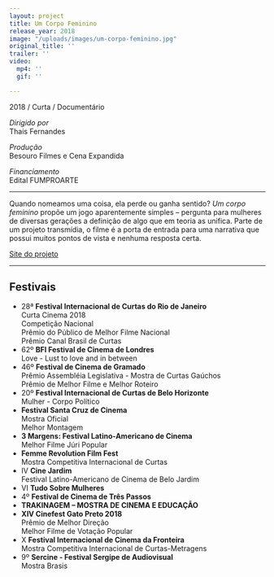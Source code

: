 ```yaml
---
layout: project
title: Um Corpo Feminino
release_year: 2018
image: "/uploads/images/um-corpo-feminino.jpg"
original_title: ''
trailer: ''
video:
  mp4: ''
  gif: ''

---
```

2018 / Curta / Documentário

_Dirigido por_  
Thais Fernandes

_Produção_  
Besouro Filmes e Cena Expandida

_Financiamento_  
Edital FUMPROARTE

***

Quando nomeamos uma coisa, ela perde ou ganha sentido? _Um corpo feminino_ propõe um jogo aparentemente simples – pergunta para mulheres de diversas gerações a definição de algo que em teoria as unifica. Parte de um projeto transmídia, o filme é a porta de entrada para uma narrativa que possui muitos pontos de vista e nenhuma resposta certa.

[Site do projeto](http://www.afemalebodyproject.com/index-port.php#top)

***

## Festivais

* 28ª **Festival Internacional de Curtas do Rio de Janeiro**  
  Curta Cinema 2018  
  Competição Nacional  
  Prêmio do Público de Melhor Filme Nacional  
  Prêmio Canal Brasil de Curtas
* 62º **BFI Festival de Cinema de Londres**  
  Love - Lust to love and in between
* 46º **Festival de Cinema de Gramado**  
  Prêmio Assembléia Legislativa - Mostra de Curtas Gaúchos  
  Prêmio de Melhor Filme e Melhor Roteiro
* 20º **Festival Internacional de Curtas de Belo Horizonte**  
  Mulher - Corpo Político
* **Festival Santa Cruz de Cinema**  
  Mostra Oficial  
  Melhor Montagem
* **3 Margens: Festival Latino-Americano de Cinema**  
  Melhor Filme Júri Popular
* **Femme Revolution Film Fest**  
  Mostra Competitiva Internacional de Curtas
* IV **Cine Jardim**  
  Festival Latino-Americano de Cinema de Belo Jardim
* VI **Tudo Sobre Mulheres**
* 4º **Festival de Cinema de Três Passos**
* **TRAKINAGEM – MOSTRA DE CINEMA E EDUCAÇÃO**
* **XIV Cinefest Gato Preto 2018**  
  Prêmio de Melhor Direção  
  Melhor Filme de Votação Popular
* X **Festival Internacional de Cinema da Fronteira**  
  Mostra Competitiva Internacional de Curtas-Metragens
* 9º **Sercine - Festival Sergipe de Audiovisual**  
  Mostra Brasis